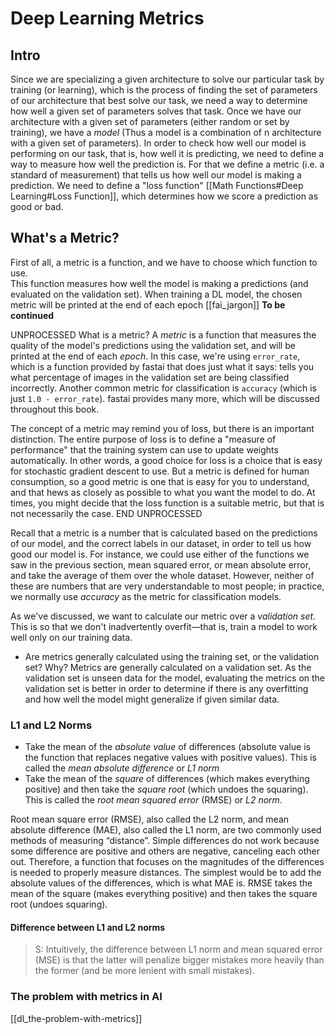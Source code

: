 # Deep Learning Metrics
## Intro
Since we are specializing a given architecture to solve our particular task by training (or learning), which is the process of finding the set of parameters of our architecture that best solve our task, we need a way to determine how well a given set of parameters solves that task. 
Once we have our architecture with a given set of parameters (either random or set by training), we have a *model* (Thus a model is a combination of n architecture with a given set of parameters). 
In order to check how well our model is performing on our task, that is, how well it is predicting, we need to define a way to measure how well the prediction is. For that we define a metric (i.e. a standard of measurement) that tells us how well our model is making a prediction. We need to define a "loss function" [[Math Functions#Deep Learning#Loss Function]], which determines how we score a prediction as good or bad. 


## What's a Metric?

First of all, a metric is a function, and we have to choose which function to use.  
This function measures how well the model is making a predictions (and evaluated on the validation set). 
When training a DL model, the chosen metric will be printed at the end of each epoch [[fai_jargon]] 
**To be continued**


UNPROCESSED
What is a metric? A _metric_ is a function that measures the quality of the model's predictions using the validation set, and will be printed at the end of each _epoch_. In this case, we're using `error_rate`, which is a function provided by fastai that does just what it says: tells you what percentage of images in the validation set are being classified incorrectly. Another common metric for classification is `accuracy` (which is just `1.0 - error_rate`). fastai provides many more, which will be discussed throughout this book.
 
The concept of a metric may remind you of loss, but there is an important distinction. The entire purpose of loss is to define a "measure of performance" that the training system can use to update weights automatically. In other words, a good choice for loss is a choice that is easy for stochastic gradient descent to use. But a metric is defined for human consumption, so a good metric is one that is easy for you to understand, and that hews as closely as possible to what you want the model to do. At times, you might decide that the loss function is a suitable metric, but that is not necessarily the case. 
END UNPROCESSED





Recall that a metric is a number that is calculated based on the predictions of our model, and the correct labels in our dataset, in order to tell us how good our model is. For instance, we could use either of the functions we saw in the previous section, mean squared error, or mean absolute error, and take the average of them over the whole dataset. However, neither of these are numbers that are very understandable to most people; in practice, we normally use *accuracy* as the metric for classification models.

As we've discussed, we want to calculate our metric over a *validation set*. This is so that we don't inadvertently overfit—that is, train a model to work well only on our training data.





- Are metrics generally calculated using the training set, or the validation set? Why?
Metrics are generally calculated on a validation set. As the validation set is unseen data for the model, evaluating the metrics on the validation set is better in order to determine if there is any overfitting and how well the model might generalize if given similar data.




### L1 and L2 Norms

- Take the mean of the *absolute value* of differences (absolute value is the function that replaces negative values with positive values). This is called the *mean absolute difference* or *L1 norm*
- Take the mean of the *square* of differences (which makes everything positive) and then take the *square root* (which undoes the squaring). This is called the *root mean squared error* (RMSE) or *L2 norm*.



Root mean square error (RMSE), also called the L2 norm, and mean absolute difference (MAE), also called the L1 norm, are two commonly used methods of measuring “distance”. Simple differences do not work because some difference are positive and others are negative, canceling each other out. Therefore, a function that focuses on the magnitudes of the differences is needed to properly measure distances. The simplest would be to add the absolute values of the differences, which is what MAE is. RMSE takes the mean of the square (makes everything positive) and then takes the square root (undoes squaring).



#### Difference between L1 and L2 norms
> S: Intuitively, the difference between L1 norm and mean squared error (MSE) is that the latter will penalize bigger mistakes more heavily than the former (and be more lenient with small mistakes).





### The problem with metrics in AI
[[dl_the-problem-with-metrics]]







